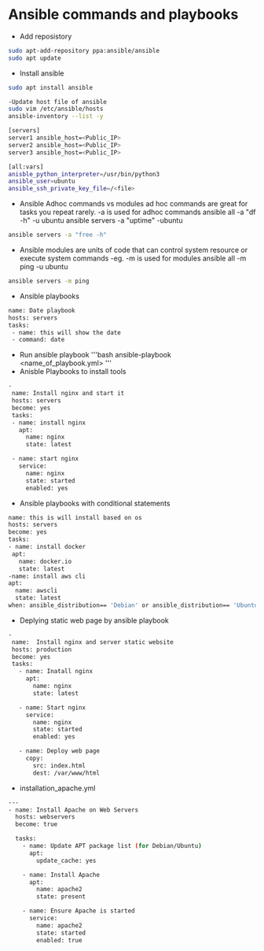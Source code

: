 # Ansible commands and playbooks
- Add reposistory
```bash
sudo apt-add-repository ppa:ansible/ansible
sudo apt update
  ```
- Install ansible
```bash
sudo apt install ansible
```
```bash
-Update host file of ansible
sudo vim /etc/ansible/hosts
ansible-inventory --list -y
```
```bash
[servers]
server1 ansible_host=<Public_IP>
server2 ansible_host=<Public_IP>
server3 ansible_host=<Public_IP>

[all:vars]
anisble_python_interpreter=/usr/bin/python3
ansible_user=ubuntu
ansible_ssh_private_key_file=/<file>
```
- Ansible Adhoc commands vs modules
ad hoc commands are great for tasks you repeat rarely.
-a is used for adhoc commands ansible all -a "df -h" -u ubuntu ansible servers -a "uptime" -ubuntu
```bash
ansible servers -a "free -h"
```
- Ansible modules are units of code that can control system resource or execute system commands
-eg.
-m is used for modules ansible all -m ping -u ubuntu
```bash
ansible servers -m ping
```
- Ansible playbooks
```bash
name: Date playbook
hosts: servers
tasks:
 - name: this will show the date
 - command: date
```

- Run ansible playbook
'''bash
ansible-playbook <name_of_playbook.yml>
'''
- Anisble Playbooks to install tools
```bash
-
 name: Install nginx and start it
 hosts: servers
 become: yes
 tasks:
 - name: install nginx
   apt:
     name: nginx
     state: latest

 - name: start nginx
   service:
     name: nginx
     state: started
     enabled: yes

```
- Ansible playbooks with conditional statements
```bash
name: this is will install based on os
hosts: servers
become: yes
tasks:
- name: install docker
 apt:
   name: docker.io
   state: latest
-name: install aws cli
apt:
  name: awscli
  state: latest
when: ansible_distribution== 'Debian' or ansible_distribution== 'Ubuntu'
```
- Deplying static web page by ansible playbook
```bash
-
 name:  Install nginx and server static website
 hosts: production
 become: yes
 tasks:
   - name: Inatall nginx
     apt:
       name: nginx
       state: latest

   - name: Start nginx
     service:
       name: nginx
       state: started
       enabled: yes

   - name: Deploy web page
     copy:
       src: index.html
       dest: /var/www/html
``` 
- installation_apache.yml
```bash
---
- name: Install Apache on Web Servers
  hosts: webservers
  become: true

  tasks:
    - name: Update APT package list (for Debian/Ubuntu)
      apt:
        update_cache: yes

    - name: Install Apache
      apt:
        name: apache2
        state: present

    - name: Ensure Apache is started
      service:
        name: apache2
        state: started
        enabled: true
```
